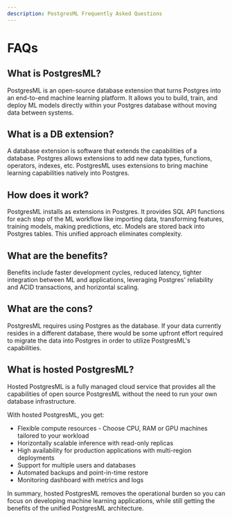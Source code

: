 ```yaml
---
description: PostgresML Frequently Asked Questions
---
```


# FAQs

## What is PostgresML?

PostgresML is an open-source database extension that turns Postgres into an end-to-end machine learning platform. It allows you to build, train, and deploy ML models directly within your Postgres database without moving data between systems.

## What is a DB extension?

A database extension is software that extends the capabilities of a database. Postgres allows extensions to add new data types, functions, operators, indexes, etc. PostgresML uses extensions to bring machine learning capabilities natively into Postgres.

## How does it work?

PostgresML installs as extensions in Postgres. It provides SQL API functions for each step of the ML workflow like importing data, transforming features, training models, making predictions, etc. Models are stored back into Postgres tables. This unified approach eliminates complexity.

## What are the benefits?

Benefits include faster development cycles, reduced latency, tighter integration between ML and applications, leveraging Postgres' reliability and ACID transactions, and horizontal scaling.

## What are the cons?

PostgresML requires using Postgres as the database. If your data currently resides in a different database, there would be some upfront effort required to migrate the data into Postgres in order to utilize PostgresML's capabilities.

## What is hosted PostgresML?

Hosted PostgresML is a fully managed cloud service that provides all the capabilities of open source PostgresML without the need to run your own database infrastructure.

With hosted PostgresML, you get:

* Flexible compute resources - Choose CPU, RAM or GPU machines tailored to your workload
* Horizontally scalable inference with read-only replicas
* High availability for production applications with multi-region deployments
* Support for multiple users and databases
* Automated backups and point-in-time restore
* Monitoring dashboard with metrics and logs

In summary, hosted PostgresML removes the operational burden so you can focus on developing machine learning applications, while still getting the benefits of the unified PostgresML architecture.
